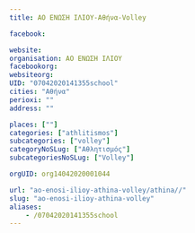 ```yaml
---
title: ΑΟ ΕΝΩΣΗ ΙΛΙΟΥ-Αθήνα-Volley

facebook:

website:
organisation: ΑΟ ΕΝΩΣΗ ΙΛΙΟΥ
facebookorg:
websiteorg:
UID: "07042020141355school"
cities: "Αθήνα"
perioxi: ""
address: ""

places: [""]
categories: ["athlitismos"]
subcategories: ["volley"]
categoryNoSLug: ["Αθλητισμός"]
subcategoriesNoSLug: ["Volley"]

orgUID: org14042020001044

url: "ao-enosi-ilioy-athina-volley/athina//"
slug: "ao-enosi-ilioy-athina-volley"
aliases:
    - /07042020141355school
---
```






